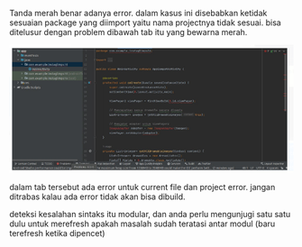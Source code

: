 Tanda merah benar adanya error. dalam kasus ini disebabkan ketidak sesuaian package yang diimport yaitu nama projectnya tidak sesuai. bisa ditelusur dengan problem dibawah tab itu yang bewarna merah. 

![0755dcd79f2cd4692420b5c348b535a1.png](../../../../../_resources/0755dcd79f2cd4692420b5c348b535a1.png)

dalam tab tersebut ada error untuk current file dan project error. jangan ditrabas kalau ada error tidak akan bisa dibuild. 

deteksi kesalahan sintaks itu modular, dan anda perlu mengunjugi satu satu dulu untuk merefresh apakah masalah sudah teratasi antar modul (baru terefresh ketika dipencet)